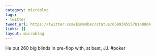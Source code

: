```yaml
---
category: microblog
tags:
- twitter
tweet_url: https://twitter.com/ExMember/status/65893455578148864
links: []
layout: microblog
---
```

He put 260 big blinds in pre-flop with, at best, JJ. #poker

